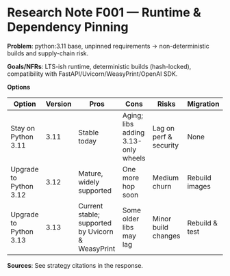 # Research Note F001 — Runtime & Dependency Pinning

**Problem**: python:3.11 base, unpinned requirements → non-deterministic builds and supply-chain risk.

**Goals/NFRs**: LTS-ish runtime, deterministic builds (hash-locked), compatibility with FastAPI/Uvicorn/WeasyPrint/OpenAI SDK.

**Options**

| Option | Version | Pros | Cons | Risks | Migration |
|---|---|---|---|---|---|
| Stay on Python 3.11 | 3.11 | Stable today | Aging; libs adding 3.13-only wheels | Lag on perf & security | None |
| Upgrade to Python 3.12 | 3.12 | Mature, widely supported | One more hop soon | Medium churn | Rebuild images |
| Upgrade to Python 3.13 | 3.13 | Current stable; supported by Uvicorn & WeasyPrint | Some older libs may lag | Minor build changes | Rebuild & test |

**Sources**: See strategy citations in the response.
